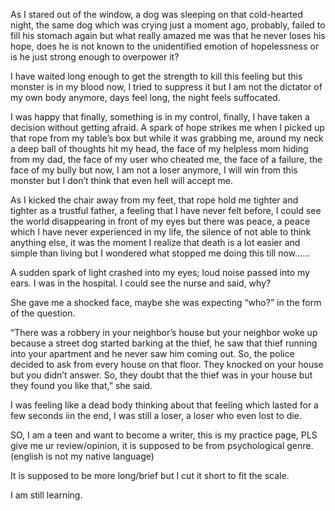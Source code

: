 As  I stared out of the window, a dog was sleeping on that cold-hearted night, the same dog which was crying just a moment ago, probably, failed  to fill his stomach again but what really amazed me was that he never loses his hope, does he is not known to the unidentified emotion of  hopelessness or is he just strong enough to overpower it?

I  have waited long enough to get the strength to kill this feeling but  this monster is in my blood now, I tried to suppress it but I am not the dictator of my own body anymore, days feel long, the night feels suffocated.

I was happy that  finally, something is in my control, finally, I have taken a decision  without getting afraid. A spark of hope strikes me when I picked up that rope from my table’s box but while it was grabbing me, around my neck a  deep ball of thoughts hit my head, the face of my helpless mom hiding  from my dad, the face of my user who cheated me, the face of a failure,  the face of my bully but now, I am not a loser anymore, I will win from  this monster but I don’t think that even hell will accept me.

As  I kicked the chair away from my feet, that rope hold me tighter and  tighter as a trustful father, a feeling that I have never felt before, I  could see the world disappearing in front of my eyes but there was  peace, a peace which I have never experienced in my life, the silence of  not able to think anything else, it was the moment I realize that death  is a lot easier and simple than living but I wondered what stopped me  doing this till now…...

A sudden  spark of light crashed into my eyes; loud noise passed into my ears. I  was in the hospital. I could see the nurse and said, why?

She gave me a shocked face, maybe she was expecting “who?” in the form of the question.

“There  was a robbery in your neighbor’s house but your neighbor woke up  because a street dog started barking at the thief, he saw that thief  running into your apartment and he never saw him coming out. So, the  police decided to ask from every house on that floor. They knocked on  your house but you didn’t answer. So, they doubt that the thief was in  your house but they found you like that,” she said.

I  was feeling like a dead body thinking about that feeling which lasted  for a few seconds iin the end, I was still a loser, a loser who even  lost to die.

SO,  I am a teen and  want to become a writer, this is my practice page,  PLS give me ur  review/opinion, it is supposed to be from psychological  genre.(english  is not my native language)

 It is supposed to be more long/brief but I cut it short to fit the scale. 

I am still learning.